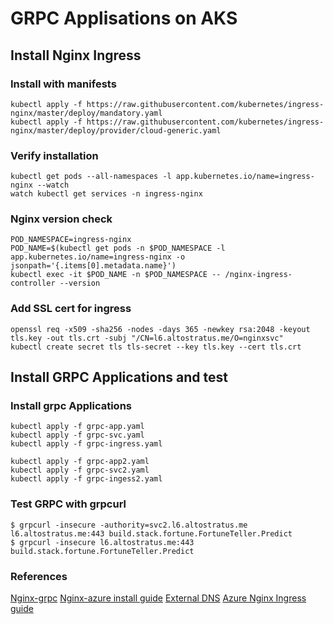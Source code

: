 # GRPC Applisations on AKS

## Install Nginx Ingress

### Install with manifests
```
kubectl apply -f https://raw.githubusercontent.com/kubernetes/ingress-nginx/master/deploy/mandatory.yaml
kubectl apply -f https://raw.githubusercontent.com/kubernetes/ingress-nginx/master/deploy/provider/cloud-generic.yaml
```

### Verify installation

```
kubectl get pods --all-namespaces -l app.kubernetes.io/name=ingress-nginx --watch
watch kubectl get services -n ingress-nginx
```

### Nginx version check

```
POD_NAMESPACE=ingress-nginx
POD_NAME=$(kubectl get pods -n $POD_NAMESPACE -l app.kubernetes.io/name=ingress-nginx -o jsonpath='{.items[0].metadata.name}')
kubectl exec -it $POD_NAME -n $POD_NAMESPACE -- /nginx-ingress-controller --version
```
### Add SSL cert for ingress

```
openssl req -x509 -sha256 -nodes -days 365 -newkey rsa:2048 -keyout tls.key -out tls.crt -subj "/CN=l6.altostratus.me/O=nginxsvc"
kubectl create secret tls tls-secret --key tls.key --cert tls.crt
```

## Install GRPC Applications and test

### Install grpc Applications

```
kubectl apply -f grpc-app.yaml
kubectl apply -f grpc-svc.yaml
kubectl apply -f grpc-ingress.yaml

kubectl apply -f grpc-app2.yaml
kubectl apply -f grpc-svc2.yaml
kubectl apply -f grpc-ingess2.yaml
```

### Test GRPC with grpcurl

```
$ grpcurl -insecure -authority=svc2.l6.altostratus.me l6.altostratus.me:443 build.stack.fortune.FortuneTeller.Predict
$ grpcurl -insecure l6.altostratus.me:443 build.stack.fortune.FortuneTeller.Predict
```


### References
[Nginx-grpc](https://github.com/kubernetes/ingress-nginx/tree/master/docs/examples/grpc)
[Nginx-azure install guide](https://kubernetes.github.io/ingress-nginx/deploy/#azure)
[External DNS](https://github.com/kubernetes-incubator/external-dns/blob/master/docs/tutorials/azure.md)
[Azure Nginx Ingress guide](https://docs.microsoft.com/en-us/azure/aks/ingress-own-tls)